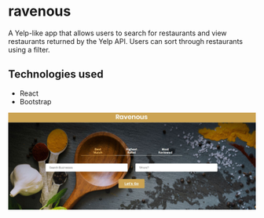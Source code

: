 # ravenous
A Yelp-like app that allows users to search for restaurants and view restaurants returned by the Yelp API. Users can sort through restaurants using a filter.  

## Technologies used
* React
* Bootstrap

![ravenous](public/images/ravenous.JPG)

